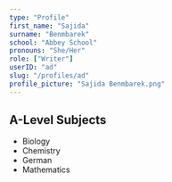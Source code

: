 ```yaml
---
type: "Profile"
first_name: "Sajida"
surname: "Benmbarek"
school: "Abbey School"
pronouns: "She/Her"
role: ["Writer"]
userID: "ad"
slug: "/profiles/ad"
profile_picture: "Sajida Benmbarek.png"
---
```


## A-Level Subjects
- Biology
- Chemistry
- German
- Mathematics
